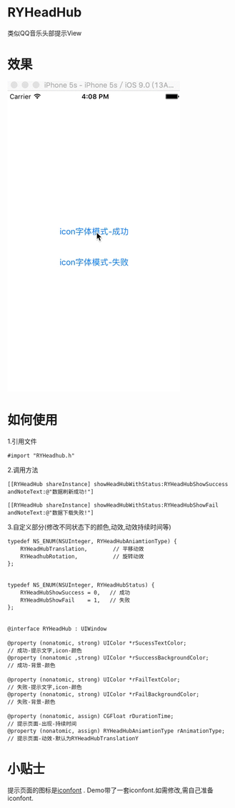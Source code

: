 # RYHeadHub

类似QQ音乐头部提示View

# 效果

![RYHeadHub](https://github.com/Resory/Images/blob/master/RYHeadHub.gif)

# 如何使用

1.引用文件<br>
``` objc
#import "RYHeadhub.h"
```
  
2.调用方法<br>
``` objc
[[RYHeadHub shareInstance] showHeadHubWithStatus:RYHeadHubShowSuccess andNoteText:@"数据刷新成功!"]
```
``` objc
[[RYHeadHub shareInstance] showHeadHubWithStatus:RYHeadHubShowFail andNoteText:@"数据下载失败!"]
```

3.自定义部分(修改不同状态下的颜色,动效,动效持续时间等)
``` objc
typedef NS_ENUM(NSUInteger, RYHeadHubAniamtionType) {
    RYHeadHubTranslation,        // 平移动效
    RYHeadhubRotation,           // 旋转动效
};


typedef NS_ENUM(NSUInteger, RYHeadHubStatus) {
    RYHeadHubShowSuccess = 0,   // 成功
    RYHeadHubShowFail    = 1,   // 失败
};


@interface RYHeadHub : UIWindow

@property (nonatomic, strong) UIColor *rSucessTextColor;               // 成功-提示文字,icon-颜色
@property (nonatomic ,strong) UIColor *rSuccessBackgroundColor;        // 成功-背景-颜色

@property (nonatomic, strong) UIColor *rFailTextColor;                 // 失败-提示文字,icon-颜色
@property (nonatomic, strong) UIColor *rFailBackgroundColor;           // 失败-背景-颜色

@property (nonatomic, assign) CGFloat rDurationTime;                   // 提示页面-出现-持续时间
@property (nonatomic, assign) RYHeadHubAniamtionType rAnimationType;   // 提示页面-动效-默认为RYHeadHubTranslationY

```

# 小贴士
提示页面的图标是[iconfont](http://ued.taobao.org/blog/2013/09/icon-font-in-ios/ "关于iconfont") . Demo带了一套iconfont.如需修改,需自己准备iconfont.<br>
